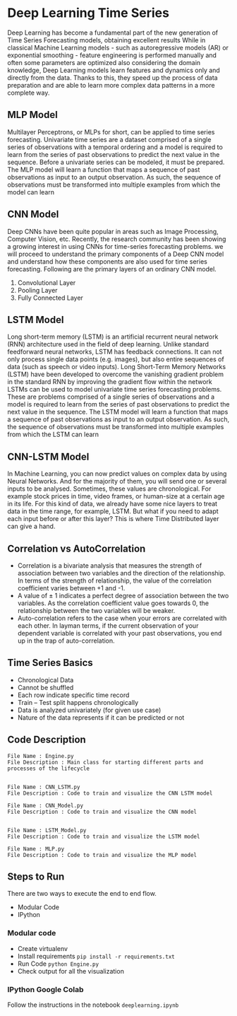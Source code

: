 # Deep Learning Time Series

Deep Learning has become a fundamental part of the new generation of Time Series Forecasting models, obtaining excellent results
While in classical Machine Learning models - such as autoregressive models (AR) or exponential smoothing - feature engineering is performed manually and often some parameters are optimized also considering the domain knowledge, Deep Learning models learn features and dynamics only and directly from the data.
Thanks to this, they speed up the process of data preparation and are able to learn more complex data patterns in a more complete way.

## MLP Model

Multilayer Perceptrons, or MLPs for short, can be applied to time series forecasting.
Univariate time series are a dataset comprised of a single series of observations with a temporal ordering and a model is required to learn from the series of past observations to predict the next value in the sequence.
Before a univariate series can be modeled, it must be prepared.
The MLP model will learn a function that maps a sequence of past observations as input to an output observation. As such, the sequence of observations must be transformed into multiple examples from which the model can learn

## CNN Model

Deep CNNs have been quite popular in areas such as Image Processing, Computer Vision, etc. Recently, the research community has been showing a growing interest in using CNNs for time-series forecasting problems.
we will proceed to understand the primary components of a Deep CNN model and understand how these components are also used for time series forecasting. Following are the primary layers of an ordinary CNN model.
1. Convolutional Layer
2. Pooling Layer
3. Fully Connected Layer


## LSTM Model

Long short-term memory (LSTM) is an artificial recurrent neural network (RNN) architecture used in the field of deep learning. Unlike standard feedforward neural networks, LSTM has feedback connections. It can not only process single data points (e.g. images), but also entire sequences of data (such as speech or video inputs).
Long Short-Term Memory Networks (LSTM) have been developed to overcome the vanishing gradient problem in the standard RNN by improving the gradient flow within the network
LSTMs can be used to model univariate time series forecasting problems.
These are problems comprised of a single series of observations and a model is required to learn from the series of past observations to predict the next value in the sequence.
The LSTM model will learn a function that maps a sequence of past observations as input to an output observation. As such, the sequence of observations must be transformed into multiple examples from which the LSTM can learn


## CNN-LSTM Model

In Machine Learning, you can now predict values on complex data by using Neural Networks. And for the majority of them, you will send one or several inputs to be analysed. Sometimes, these values are chronological. 
For example stock prices in time, video frames, or human-size at a certain age in its life. For this kind of data, we already have some nice layers to treat data in the time range, for example, LSTM. But what if you need to adapt each input before or after this layer? This is where Time Distributed layer can give a hand.



## Correlation vs AutoCorrelation

- Correlation is a bivariate analysis that measures the strength of association between two variables and the direction of the relationship. In terms of the strength of relationship, the value of the correlation coefficient varies between +1 and -1.
- A value of ± 1 indicates a perfect degree of association between the two variables. As the correlation coefficient value goes towards 0, the relationship between the two variables will be weaker.
- Auto-correlation refers to the case when your errors are correlated with each other. In layman terms, if the current observation of your dependent variable is correlated with your past observations, you end up in the trap of auto-correlation. 

## Time Series Basics

-   Chronological Data
- Cannot be shuffled
- Each row indicate specific time record
- Train – Test split happens chronologically
- Data is analyzed univariately (for given use case)
- Nature of the data represents if it can be predicted or not

## Code Description


    File Name : Engine.py
    File Description : Main class for starting different parts and processes of the lifecycle


    File Name : CNN_LSTM.py
    File Description : Code to train and visualize the CNN LSTM model
    
    File Name : CNN_Model.py
    File Description : Code to train and visualize the CNN model
    
    
    File Name : LSTM_Model.py
    File Description : Code to train and visualize the LSTM model
    
    File Name : MLP.py
    File Description : Code to train and visualize the MLP model



## Steps to Run

There are two ways to execute the end to end flow.

- Modular Code
- IPython

### Modular code

- Create virtualenv
- Install requirements `pip install -r requirements.txt`
- Run Code `python Engine.py`
- Check output for all the visualization

### IPython Google Colab

Follow the instructions in the notebook `deeplearning.ipynb`

